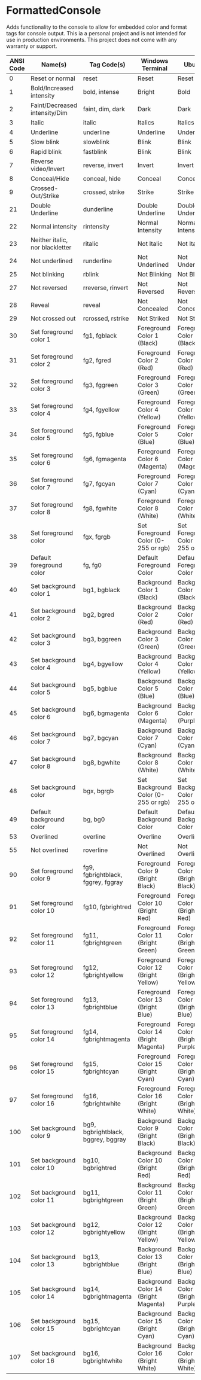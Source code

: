# FormattedConsole
Adds functionality to the console to allow for embedded color and format tags for console output. This ia a personal project and is not intended for use in production environments. This project does not come with any warranty or support.

ANSI Code | Name(s) | Tag Code(s) | Windows Terminal | Ubuntu
--- | --- | --- | --- | ---
0 | Reset or normal | reset | Reset | Reset
1 | Bold/Increased intensity | bold, intense | Bright | Bold
2 | Faint/Decreased intensity/Dim | faint, dim, dark | Dark | Dark
3 | Italic | italic | Italics | Italics
4 | Underline | underline | Underline | Underline
5 | Slow blink | slowblink | Blink | Blink
6 | Rapid blink | fastblink | Blink | Blink
7 | Reverse video/Invert | reverse, invert | Invert | Invert
8 | Conceal/Hide | conceal, hide | Conceal | Conceal
9 | Crossed-Out/Strike | crossed, strike | Strike | Strike
21 | Double Underline | dunderline | Double Underline | Double Underline
22 | Normal intensity | rintensity | Normal Intensity | Normal Intensity
23 | Neither italic, nor blackletter | ritalic | Not Italic | Not Italic
24 | Not underlined | runderline | Not Underlined | Not Underlined
25 | Not blinking | rblink | Not Blinking | Not Blinking
27 | Not reversed | rreverse, rinvert | Not Reversed | Not Reversed
28 | Reveal | reveal | Not Concealed | Not Concealed
29 | Not crossed out | rcrossed, rstrike | Not Striked | Not Striked
30 | Set foreground color 1 | fg1, fgblack | Foreground Color 1 (Black) | Foreground Color 1 (Black)
31 | Set foreground color 2 | fg2, fgred | Foreground Color 2 (Red) | Foreground Color 2 (Red)
32 | Set foreground color 3 | fg3, fggreen | Foreground Color 3 (Green) | Foreground Color 3 (Green)
33 | Set foreground color 4 | fg4, fgyellow | Foreground Color 4 (Yellow) | Foreground Color 4 (Yellow)
34 | Set foreground color 5 | fg5, fgblue | Foreground Color 5 (Blue) | Foreground Color 5 (Blue)
35 | Set foreground color 6 | fg6, fgmagenta | Foreground Color 6 (Magenta) | Foreground Color 6 (Magenta)
36 | Set foreground color 7 | fg7, fgcyan | Foreground Color 7 (Cyan) | Foreground Color 7 (Cyan)
37 | Set foreground color 8 | fg8, fgwhite | Foreground Color 8 (White) | Foreground Color 8 (White)
38 | Set foreground color | fgx, fgrgb | Set Foreground Color (0-255 or rgb) | Set Foreground Color (0-255 or rgb)
39 | Default foreground color | fg, fg0 | Default Foreground Color | Default Foreground Color
40 | Set background color 1 | bg1, bgblack | Background Color 1 (Black) | Background Color 1 (Black)
41 | Set background color 2 | bg2, bgred | Background Color 2 (Red) | Background Color 2 (Red)
42 | Set background color 3 | bg3, bggreen | Background Color 3 (Green) | Background Color 3 (Green)
43 | Set background color 4 | bg4, bgyellow | Background Color 4 (Yellow) | Background Color 4 (Yellow)
44 | Set background color 5 | bg5, bgblue | Background Color 5 (Blue) | Background Color 5 (Blue)
45 | Set background color 6 | bg6, bgmagenta | Background Color 6 (Magenta) | Background Color 6 (Purple)
46 | Set background color 7 | bg7, bgcyan | Background Color 7 (Cyan) | Background Color 7 (Cyan)
47 | Set background color 8 | bg8, bgwhite | Background Color 8 (White) | Background Color 8 (White)
48 | Set background color | bgx, bgrgb | Set Background Color (0-255 or rgb) | Set Background Color (0-255 or rgb)
49 | Default background color | bg, bg0 | Default Background Color | Default Background Color
53 | Overlined | overline | Overline | Overline
55 | Not overlined | roverline | Not Overlined | Not Overlined
90 | Set foreground color 9 | fg9, fgbrightblack, fggrey, fggray | Foreground Color 9 (Bright Black) | Foreground Color 9 (Bright Black)
91 | Set foreground color 10 | fg10, fgbrightred | Foreground Color 10 (Bright Red) | Foreground Color 10 (Bright Red)
92 | Set foreground color 11 | fg11, fgbrightgreen | Foreground Color 11 (Bright Green) | Foreground Color 11 (Bright Green)
93 | Set foreground color 12 | fg12, fgbrightyellow | Foreground Color 12 (Bright Yellow) | Foreground Color 12 (Bright Yellow)
94 | Set foreground color 13 | fg13, fgbrightblue | Foreground Color 13 (Bright Blue) | Foreground Color 13 (Bright Blue)
95 | Set foreground color 14 | fg14, fgbrightmagenta | Foreground Color 14 (Bright Magenta) | Foreground Color 14 (Bright Purple)
96 | Set foreground color 15 | fg15, fgbrightcyan | Foreground Color 15 (Bright Cyan) | Foreground Color 15 (Bright Cyan)
97 | Set foreground color 16 | fg16, fgbrightwhite | Foreground Color 16 (Bright White) | Foreground Color 16 (Bright White)
100 | Set background color 9 | bg9, bgbrightblack, bggrey, bggray | Background Color 9 (Bright Black) | Background Color 9 (Bright Black)
101 | Set background color 10 | bg10, bgbrightred | Background Color 10 (Bright Red) | Background Color 10 (Bright Red)
102 | Set background color 11 | bg11, bgbrightgreen | Background Color 11 (Bright Green) | Background Color 11 (Bright Green)
103 | Set background color 12 | bg12, bgbrightyellow | Background Color 12 (Bright Yellow) | Background Color 12 (Bright Yellow)
104 | Set background color 13 | bg13, bgbrightblue | Background Color 13 (Bright Blue) | Background Color 13 (Bright Blue)
105 | Set background color 14 | bg14, bgbrightmagenta | Background Color 14 (Bright Magenta) | Background Color 14 (Bright Purple)
106 | Set background color 15 | bg15, bgbrightcyan | Background Color 15 (Bright Cyan) | Background Color 15 (Bright Cyan)
107 | Set background color 16 | bg16, bgbrightwhite | Background Color 16 (Bright White) | Background Color 16 (Bright White)

